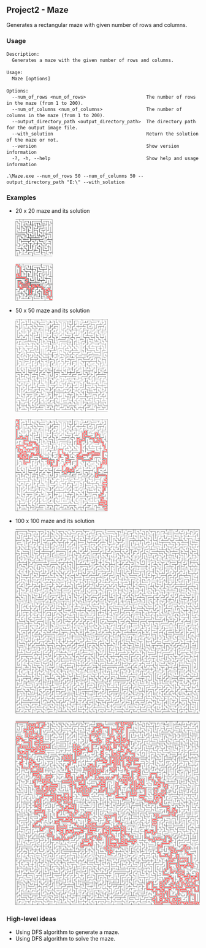 ## Project2 - Maze
Generates a rectangular maze with given number of rows and columns.

### Usage
```
Description:
  Generates a maze with the given number of rows and columns.

Usage:
  Maze [options]

Options:
  --num_of_rows <num_of_rows>                      The number of rows in the maze (from 1 to 200).
  --num_of_columns <num_of_columns>                The number of columns in the maze (from 1 to 200).
  --output_directory_path <output_directory_path>  The directory path for the output image file.
  --with_solution                                  Return the solution of the maze or not.
  --version                                        Show version information
  -?, -h, --help                                   Show help and usage information
```
```
.\Maze.exe --num_of_rows 50 --num_of_columns 50 --output_directory_path "E:\" --with_solution
```
### Examples
- 20 x 20 maze and its solution
  <p align="left">
    <img src="https://github.com/weiyeyangde/Maze/blob/main/maze_20_20.png" title="Maze" style="width: 20%; height:auto;">
    <br><br>
    <img src="https://github.com/weiyeyangde/Maze/blob/main/solved_maze_20_20.png" title="Solution" style="width: 20%; height:auto;">
  </p>
  
- 50 x 50 maze and its solution
  <p align="left">
    <img src="https://github.com/weiyeyangde/Maze/blob/main/maze_50_50.png" title="Maze" style="width: 50%; height:auto;">
    <br><br>
    <img src="https://github.com/weiyeyangde/Maze/blob/main/solved_maze_50_50.png" title="Solution" style="width: 50%; height:auto;">
  </p>
 
- 100 x 100 maze and its solution
  <p align="left">
    <img src="https://github.com/weiyeyangde/Maze/blob/main/maze_100_100.png" title="Maze" style="width: 100%; height:auto;">
    <br><br>
    <img src="https://github.com/weiyeyangde/Maze/blob/main/solved_maze_100_100.png" title="Solution" style="width: 100%; height:auto;">
  </p>
  
### High-level ideas
  - Using DFS algorithm to generate a maze.
  - Using DFS algorithm to solve the maze.
